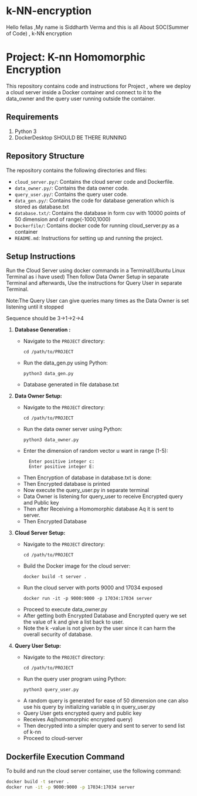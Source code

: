 # k-NN-encryption
Hello fellas ,My name is Siddharth Verma and this is all About SOC(Summer of Code) , k-NN encryption

# Project: K-nn Homomorphic Encryption 

This repository contains code and instructions for Project , where we deploy a cloud server inside a Docker container and connect to it to the data_owner and the query user running outside the container.

## Requirements

1. Python 3
2. DockerDesktop SHOULD BE THERE RUNNING 

## Repository Structure

The repository contains the following directories and files:

- `cloud_server.py/`: Contains the cloud server code and Dockerfile.
- `data_owner.py/`: Contains the data owner code.
- `query_user.py/`: Contains the query user code.
- `data_gen.py/`: Contains the code for database generation which is stored as database.txt
- `database.txt/`: Contains the database in form csv with 10000 points of 50 dimension and of range(-1000,1000)
- `Dockerfile/`: Contains docker code for running cloud_server.py as a container
- `README.md`: Instructions for setting up and running the project.

## Setup Instructions

Run the Cloud Server using docker commands in a Terminal(Ubuntu Linux Terminal as i have used) 
Then follow Data Owner Setup in separate Terminal and afterwards,
Use the instructions for Query User in separate Terminal.

Note:The Query User can give queries many times as the Data Owner is set listening until it stopped

Sequence should be 3->1->2->4

1. **Database Generation :**

   - Navigate to the `PROJECT` directory:
     ```
     cd /path/to/PROJECT
     ```
   - Run the data_gen.py using Python:
     ```
     python3 data_gen.py
     ```
   - Database generated in file database.txt
2. **Data Owner Setup:**

   - Navigate to the `PROJECT` directory:
     ```
     cd /path/to/PROJECT
     ```
   - Run the data owner server using Python:
     ```
     python3 data_owner.py
     ```
   - Enter the dimension of random vector u want in range (1-5):
     ```
       Enter positive integer c:
       Enter positive integer E:
     ```
   - Then Encryption of database in database.txt is done:
   - Then Encrypted database is printed
   - Now execute the query_user.py in separate terminal
   - Data Owner is listening for query_user to receive Encrypted query and Public key
   - Then after Receiving a Homomorphic database Aq it is sent to server.
   - Then Encrypted Database

3. **Cloud Server Setup:**

   - Navigate to the `PROJECT` directory:
     ```
     cd /path/to/PROJECT
     ```
   - Build the Docker image for the cloud server:
     ```
     docker build -t server .
     ```
   - Run the cloud server with ports 9000 and 17034 exposed
     ```
     docker run -it -p 9000:9000 -p 17034:17034 server
     ```
   - Proceed to execute data_owner.py
   - After getting both Encrypted Database and Encrypted query we set the value of k and give       a list back to user.
   - Note the k -value is not given by the user since it can harm the overall security of           database.

4. **Query User Setup:**

   - Navigate to the `PROJECT` directory:
     ```
     cd /path/to/PROJECT
     ```
   - Run the query user program using Python:
     ```
     python3 query_user.py
     ```
   - A random query is generated for ease of 50 dimension
     one can also use his query by initializing variable q in query_user.py
   - Query User  gets encrypted query and public key
   - Receives Aq(homomorphic encrypted query)
   - Then decrypted into a simpler query and sent to server to send list of k-nn
   - Proceed to cloud-server

## Dockerfile Execution Command

To build and run the cloud server container, use the following command:

```bash
docker build -t server .
docker run -it -p 9000:9000 -p 17034:17034 server

